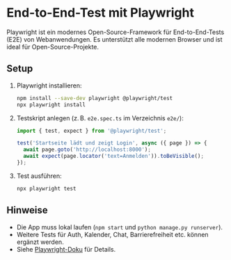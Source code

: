 # End-to-End-Test mit Playwright

Playwright ist ein modernes Open-Source-Framework für End-to-End-Tests (E2E) von Webanwendungen. Es unterstützt alle modernen Browser und ist ideal für Open-Source-Projekte.

## Setup

1. Playwright installieren:
   ```bash
   npm install --save-dev playwright @playwright/test
   npx playwright install
   ```
2. Testskript anlegen (z. B. `e2e.spec.ts` im Verzeichnis `e2e/`):
   ```typescript
   import { test, expect } from '@playwright/test';

   test('Startseite lädt und zeigt Login', async ({ page }) => {
     await page.goto('http://localhost:8000');
     await expect(page.locator('text=Anmelden')).toBeVisible();
   });
   ```
3. Test ausführen:
   ```bash
   npx playwright test
   ```

## Hinweise
- Die App muss lokal laufen (`npm start` und `python manage.py runserver`).
- Weitere Tests für Auth, Kalender, Chat, Barrierefreiheit etc. können ergänzt werden.
- Siehe [Playwright-Doku](https://playwright.dev/) für Details.

